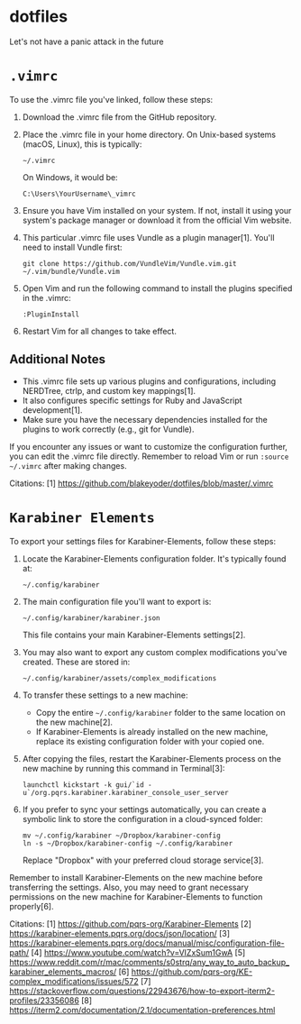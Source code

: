 # dotfiles
Let's not have a panic attack in the future

# `.vimrc`
To use the .vimrc file you've linked, follow these steps:

1. Download the .vimrc file from the GitHub repository.

2. Place the .vimrc file in your home directory. On Unix-based systems (macOS, Linux), this is typically:

   ```
   ~/.vimrc
   ```

   On Windows, it would be:

   ```
   C:\Users\YourUsername\_vimrc
   ```

3. Ensure you have Vim installed on your system. If not, install it using your system's package manager or download it from the official Vim website.

4. This particular .vimrc file uses Vundle as a plugin manager[1]. You'll need to install Vundle first:

   ```
   git clone https://github.com/VundleVim/Vundle.vim.git ~/.vim/bundle/Vundle.vim
   ```

5. Open Vim and run the following command to install the plugins specified in the .vimrc:

   ```
   :PluginInstall
   ```

6. Restart Vim for all changes to take effect.

## Additional Notes

- This .vimrc file sets up various plugins and configurations, including NERDTree, ctrlp, and custom key mappings[1].
- It also configures specific settings for Ruby and JavaScript development[1].
- Make sure you have the necessary dependencies installed for the plugins to work correctly (e.g., git for Vundle).

If you encounter any issues or want to customize the configuration further, you can edit the .vimrc file directly. Remember to reload Vim or run `:source ~/.vimrc` after making changes.

Citations:
[1] https://github.com/blakeyoder/dotfiles/blob/master/.vimrc


# `Karabiner Elements`
To export your settings files for Karabiner-Elements, follow these steps:

1. Locate the Karabiner-Elements configuration folder. It's typically found at:

   ```
   ~/.config/karabiner
   ```

2. The main configuration file you'll want to export is:

   ```
   ~/.config/karabiner/karabiner.json
   ```

   This file contains your main Karabiner-Elements settings[2].

3. You may also want to export any custom complex modifications you've created. These are stored in:

   ```
   ~/.config/karabiner/assets/complex_modifications
   ```

4. To transfer these settings to a new machine:

   - Copy the entire `~/.config/karabiner` folder to the same location on the new machine[2].
   - If Karabiner-Elements is already installed on the new machine, replace its existing configuration folder with your copied one.

5. After copying the files, restart the Karabiner-Elements process on the new machine by running this command in Terminal[3]:

   ```
   launchctl kickstart -k gui/`id -u`/org.pqrs.karabiner.karabiner_console_user_server
   ```

6. If you prefer to sync your settings automatically, you can create a symbolic link to store the configuration in a cloud-synced folder:

   ```
   mv ~/.config/karabiner ~/Dropbox/karabiner-config
   ln -s ~/Dropbox/karabiner-config ~/.config/karabiner
   ```

   Replace "Dropbox" with your preferred cloud storage service[3].

Remember to install Karabiner-Elements on the new machine before transferring the settings. Also, you may need to grant necessary permissions on the new machine for Karabiner-Elements to function properly[6].

Citations:
[1] https://github.com/pqrs-org/Karabiner-Elements
[2] https://karabiner-elements.pqrs.org/docs/json/location/
[3] https://karabiner-elements.pqrs.org/docs/manual/misc/configuration-file-path/
[4] https://www.youtube.com/watch?v=VIZxSum1GwA
[5] https://www.reddit.com/r/mac/comments/s0strq/any_way_to_auto_backup_karabiner_elements_macros/
[6] https://github.com/pqrs-org/KE-complex_modifications/issues/572
[7] https://stackoverflow.com/questions/22943676/how-to-export-iterm2-profiles/23356086
[8] https://iterm2.com/documentation/2.1/documentation-preferences.html
